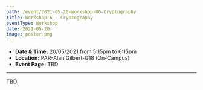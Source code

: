 ```yaml
---
path: /event/2021-05-20-workshop-06-Cryptography
title: Workshop 6 - Cryptography
eventType: Workshop
date: 2021-05-20
image: poster.png
---
```


- **Date & Time:** 20/05/2021 from 5:15pm to 6:15pm
- **Location:** PAR-Alan Gilbert-G18 (On-Campus)
- **Event Page:** TBD

---

TBD
